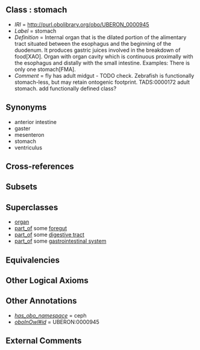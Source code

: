 
## Class : stomach

 * *IRI* = http://purl.obolibrary.org/obo/UBERON_0000945
 * *Label* = stomach
 * *Definition* = Internal organ that is the dilated portion of the alimentary tract situated between the esophagus and the beginning of the duodenum. It produces gastric juices involved in the breakdown of food[XAO]. Organ with organ cavity which is continuous proximally with the esophagus and distally with the small intestine. Examples: There is only one stomach[FMA].
 * *Comment* = fly has adult midgut - TODO check. Zebrafish is functionally stomach-less, but may retain ontogenic footprint. TADS:0000172 adult stomach. add functionally defined class?

## Synonyms

 * anterior intestine
 * gaster
 * mesenteron
 * stomach
 * ventriculus

## Cross-references


## Subsets


## Superclasses

 * [organ](../../UBERON/62/UBERON_0000062.md)
 * [part_of](../../BFO/50/BFO_0000050.md) some [foregut](../../UBERON/41/UBERON_0001041.md)
 * [part_of](../../BFO/50/BFO_0000050.md) some [digestive tract](../../UBERON/55/UBERON_0001555.md)
 * [part_of](../../BFO/50/BFO_0000050.md) some [gastrointestinal system](../../UBERON/09/UBERON_0005409.md)

## Equivalencies


## Other Logical Axioms


## Other Annotations

 * *[has_obo_namespace](../../ce/oboInOwl#hasOBONamespace.md)* = ceph
 * *[oboInOwl#id](../../id/oboInOwl#id.md)* = UBERON:0000945

## External Comments

